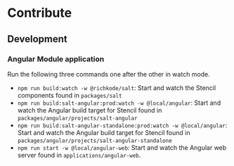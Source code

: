 # Contribute

## Development

### Angular Module application

Run the following three commands one after the other in watch mode.

- `npm run build:watch -w @richkode/salt`: Start and watch the Stencil components found in `packages/salt`
- `npm run build:salt-angular:prod:watch -w @local/angular`: Start and watch the Angular build target for Stencil found in `packages/angular/projects/salt-angular`
- `npm run build:salt-angular-standalone:prod:watch -w @local/angular`: Start and watch the Angular build target for Stencil found in `packages/angular/projects/salt-angular-standalone`
- `npm run start -w @local/angular-web`: Start and watch the Angular web server found in `applications/angular-web`.
